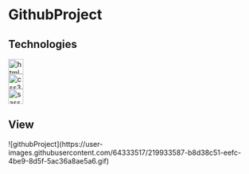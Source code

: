 # GithubProject

<h2>Technologies</h2>
<img src="https://cdn.jsdelivr.net/gh/devicons/devicon/icons/html5/html5-original.svg" height="30" width="30" alt="html5 logo"  /><br>
  <img src="https://cdn.jsdelivr.net/gh/devicons/devicon/icons/css3/css3-original.svg" height="30" width="30" alt="css3 logo"  /><br>
  <img src="https://cdn.jsdelivr.net/gh/devicons/devicon/icons/sass/sass-original.svg" height="30" width="30" alt="sass logo"  /><br>
  
<h2>View</h2>
![githubProject](https://user-images.githubusercontent.com/64333517/219933587-b8d38c51-eefc-4be9-8d5f-5ac36a8ae5a6.gif)
